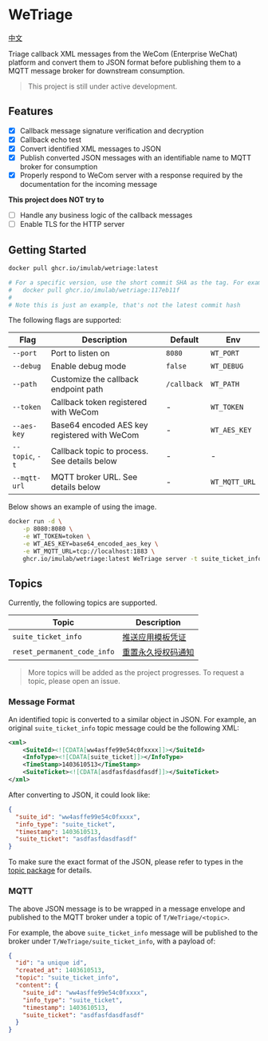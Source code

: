 # WeTriage

[中文](./README.zh.md)

Triage callback XML messages from the WeCom (Enterprise WeChat) platform and convert them to JSON format before
publishing them to a MQTT message broker for downstream consumption.

> This project is still under active development.

## Features

- [x] Callback message signature verification and decryption
- [x] Callback echo test
- [x] Convert identified XML messages to JSON
- [x] Publish converted JSON messages with an identifiable name to MQTT broker for consumption
- [x] Properly respond to WeCom server with a response required by the documentation for the incoming message

**This project does NOT try to**
- [ ] Handle any business logic of the callback messages
- [ ] Enable TLS for the HTTP server

## Getting Started

```bash
docker pull ghcr.io/imulab/wetriage:latest

# For a specific version, use the short commit SHA as the tag. For example:
#   docker pull ghcr.io/imulab/wetriage:117eb11f
#
# Note this is just an example, that's not the latest commit hash
```

The following flags are supported:

| Flag            | Description                                  | Default     | Env           |
|-----------------|----------------------------------------------|-------------|---------------|
| `--port`        | Port to listen on                            | `8080`      | `WT_PORT`     |
| `--debug`       | Enable debug mode                            | `false`     | `WT_DEBUG`    |
| `--path`        | Customize the callback endpoint path         | `/callback` | `WT_PATH`     |
| `--token`       | Callback token registered with WeCom         | -           | `WT_TOKEN`    |
| `--aes-key`     | Base64 encoded AES key registered with WeCom | -           | `WT_AES_KEY`  |
| `--topic`, `-t` | Callback topic to process. See details below | -           | -             |
| `--mqtt-url`    | MQTT broker URL. See details below           | -           | `WT_MQTT_URL` |

Below shows an example of using the image.

```bash
docker run -d \
    -p 8080:8080 \
    -e WT_TOKEN=token \
    -e WT_AES_KEY=base64_encoded_aes_key \
    -e WT_MQTT_URL=tcp://localhost:1883 \
    ghcr.io/imulab/wetriage:latest WeTriage server -t suite_ticket_info
```

## Topics

Currently, the following topics are supported.

| Topic                       | Description                                                           |
|-----------------------------|-----------------------------------------------------------------------|
| `suite_ticket_info`         | [推送应用模板凭证](https://developer.work.weixin.qq.com/document/path/97173)  |
| `reset_permanent_code_info` | [重置永久授权码通知](https://developer.work.weixin.qq.com/document/path/97175) |

> More topics will be added as the project progresses. To request a topic, please open an issue.

### Message Format

An identified topic is converted to a similar object in JSON. For example, an original `suite_ticket_info` topic
message could be the following XML:

```xml
<xml>
    <SuiteId><![CDATA[ww4asffe99e54c0fxxxx]]></SuiteId>
    <InfoType><![CDATA[suite_ticket]]></InfoType>
    <TimeStamp>1403610513</TimeStamp>
    <SuiteTicket><![CDATA[asdfasfdasdfasdf]]></SuiteTicket>
</xml>
```

After converting to JSON, it could look like:

```json
{
  "suite_id": "ww4asffe99e54c0fxxxx",
  "info_type": "suite_ticket",
  "timestamp": 1403610513,
  "suite_ticket": "asdfasfdasdfasdf"
}
```

To make sure the exact format of the JSON, please refer to types in the [topic package](./topic) for details.

### MQTT

The above JSON message is to be wrapped in a message envelope and published to the MQTT broker under a topic of `T/WeTriage/<topic>`.

For example, the above `suite_ticket_info` message will be published to the broker under `T/WeTriage/suite_ticket_info`, with a payload of:

```json
{
  "id": "a unique id",
  "created_at": 1403610513,
  "topic": "suite_ticket_info",
  "content": {
    "suite_id": "ww4asffe99e54c0fxxxx",
    "info_type": "suite_ticket",
    "timestamp": 1403610513,
    "suite_ticket": "asdfasfdasdfasdf"
  }
}
```

